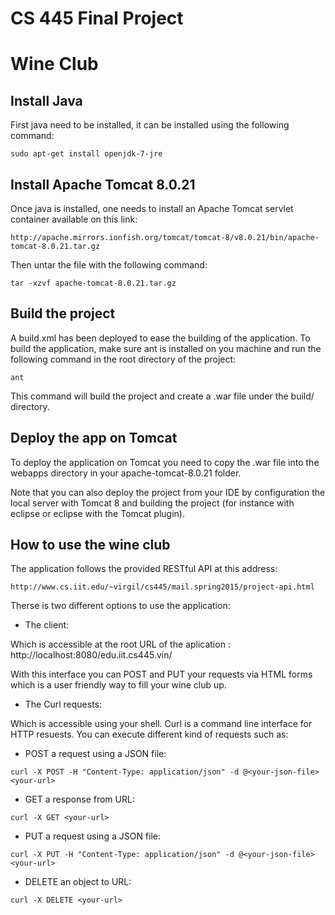 # CS 445 Final Project
# Wine Club

## Install Java


First java need to be installed, it can be installed using the following command:


```
sudo apt-get install openjdk-7-jre
```

## Install Apache Tomcat 8.0.21

Once java is installed, one needs to install an Apache Tomcat servlet container available on this link:

```
http://apache.mirrors.ionfish.org/tomcat/tomcat-8/v8.0.21/bin/apache-tomcat-8.0.21.tar.gz
```

Then untar the file with the following command:

```
tar -xzvf apache-tomcat-8.0.21.tar.gz
```


## Build the project

A build.xml has been deployed to ease the building of the application. To build the application, make sure ant is installed on you machine and run the following command in the root directory of the project:

```
ant
```

This command will build the project and create a .war file under the build/ directory.

## Deploy the app on Tomcat

To deploy the application on Tomcat you need to copy the .war file into the webapps directory in your apache-tomcat-8.0.21 folder.


Note that you can also deploy the project from your IDE by configuration the local server with Tomcat 8 and building the project (for instance with eclipse or eclipse with the Tomcat plugin). 


## How to use the wine club

The application follows the provided RESTful API at this address:

```
http://www.cs.iit.edu/~virgil/cs445/mail.spring2015/project-api.html
```
 
 Therse is two different options to use the application:
 
* The client:
 
 Which is accessible at the root URL of the aplication : http://localhost:8080/edu.iit.cs445.vin/
 
 With this interface you can POST and PUT your requests via HTML forms which is a user friendly way to fill your wine club up.
 
* The Curl requests:
 
 Which is accessible using your shell. Curl is a command line interface for HTTP resuests. You can execute different kind of requests such as:
 
- POST a request using a JSON file:
 
```
curl -X POST -H "Content-Type: application/json" -d @<your-json-file> <your-url>
```

- GET a response from URL:

```
curl -X GET <your-url>
```

- PUT a request using a JSON file:
 
```
curl -X PUT -H "Content-Type: application/json" -d @<your-json-file> <your-url>
```
 
- DELETE an object to URL:
 
```
curl -X DELETE <your-url>
``` 
 
 
 

